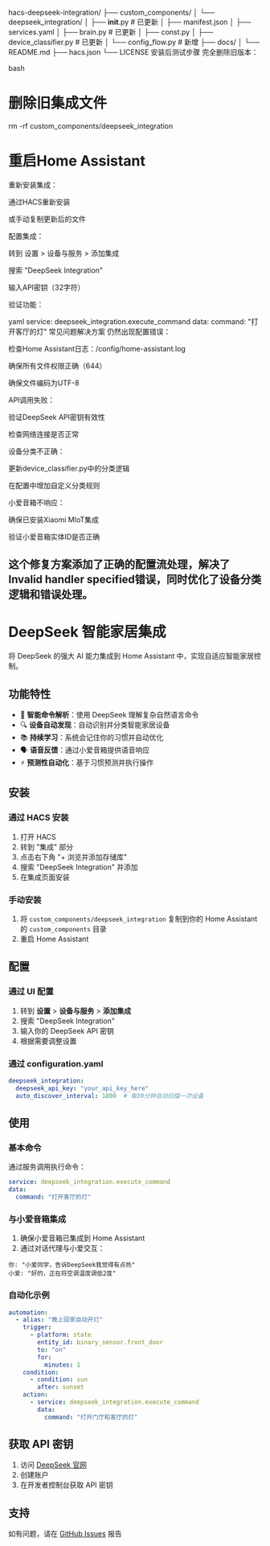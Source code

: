 
hacs-deepseek-integration/
├── custom_components/
│   └── deepseek_integration/
│       ├── __init__.py              # 已更新
│       ├── manifest.json
│       ├── services.yaml
│       ├── brain.py                 # 已更新
│       ├── const.py
│       ├── device_classifier.py     # 已更新
│       └── config_flow.py           # 新增
├── docs/
│   └── README.md
├── hacs.json
└── LICENSE
安装后测试步骤
完全删除旧版本：

bash
# 删除旧集成文件
rm -rf custom_components/deepseek_integration

# 重启Home Assistant
重新安装集成：

通过HACS重新安装

或手动复制更新后的文件

配置集成：

转到 设置 > 设备与服务 > 添加集成

搜索 "DeepSeek Integration"

输入API密钥（32字符）

验证功能：

yaml
service: deepseek_integration.execute_command
data:
  command: "打开客厅的灯"
常见问题解决方案
仍然出现配置错误：

检查Home Assistant日志：/config/home-assistant.log

确保所有文件权限正确（644）

确保文件编码为UTF-8

API调用失败：

验证DeepSeek API密钥有效性

检查网络连接是否正常

设备分类不正确：

更新device_classifier.py中的分类逻辑

在配置中增加自定义分类规则

小爱音箱不响应：

确保已安装Xiaomi MIoT集成

验证小爱音箱实体ID是否正确

这个修复方案添加了正确的配置流处理，解决了Invalid handler specified错误，同时优化了设备分类逻辑和错误处理。
-----------------------------------------------------------------------------------------------------------------------------------------------------------------------------
# DeepSeek 智能家居集成

将 DeepSeek 的强大 AI 能力集成到 Home Assistant 中，实现自适应智能家居控制。

## 功能特性

- 🧠 **智能命令解析**：使用 DeepSeek 理解复杂自然语言命令
- 🔍 **设备自动发现**：自动识别并分类智能家居设备
- 📚 **持续学习**：系统会记住你的习惯并自动优化
- 🗣️ **语音反馈**：通过小爱音箱提供语音响应
- ⚡ **预测性自动化**：基于习惯预测并执行操作

## 安装

### 通过 HACS 安装

1. 打开 HACS
2. 转到 "集成" 部分
3. 点击右下角 "+ 浏览并添加存储库"
4. 搜索 "DeepSeek Integration" 并添加
5. 在集成页面安装

### 手动安装

1. 将 `custom_components/deepseek_integration` 复制到你的 Home Assistant 的 `custom_components` 目录
2. 重启 Home Assistant

## 配置

### 通过 UI 配置

1. 转到 **设置** > **设备与服务** > **添加集成**
2. 搜索 "DeepSeek Integration"
3. 输入你的 DeepSeek API 密钥
4. 根据需要调整设置

### 通过 configuration.yaml

```yaml
deepseek_integration:
  deepseek_api_key: "your_api_key_here"
  auto_discover_interval: 1800  # 每30分钟自动扫描一次设备
```

## 使用

### 基本命令

通过服务调用执行命令：

```yaml
service: deepseek_integration.execute_command
data:
  command: "打开客厅的灯"
```

### 与小爱音箱集成

1. 确保小爱音箱已集成到 Home Assistant
2. 通过对话代理与小爱交互：

```
你: "小爱同学，告诉DeepSeek我觉得有点热"
小爱: "好的，正在将空调温度调低2度"
```

### 自动化示例

```yaml
automation:
  - alias: "晚上回家自动开灯"
    trigger:
      - platform: state
        entity_id: binary_sensor.front_door
        to: "on"
        for:
          minutes: 1
    condition:
      - condition: sun
        after: sunset
    action:
      - service: deepseek_integration.execute_command
        data:
          command: "打开门厅和客厅的灯"
```

## 获取 API 密钥

1. 访问 [DeepSeek 官网](https://www.deepseek.com)
2. 创建账户
3. 在开发者控制台获取 API 密钥

## 支持

如有问题，请在 [GitHub Issues](https://github.com/boluohome/hacs-deepseek-integration/issues) 报告
